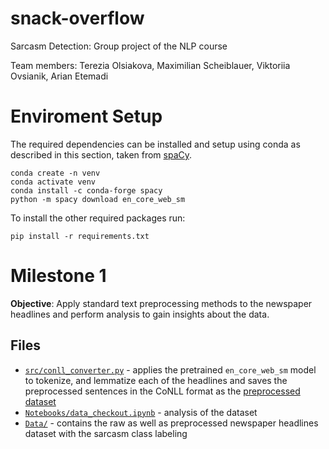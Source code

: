 # snack-overflow
Sarcasm Detection: Group project of the NLP course

Team members: Terezia Olsiakova, Maximilian Scheiblauer, Viktoriia Ovsianik, Arian Etemadi

# Enviroment Setup
The required dependencies can be installed and setup using conda as described in this section, taken from [spaCy](https://spacy.io/usage).

```
conda create -n venv
conda activate venv
conda install -c conda-forge spacy
python -m spacy download en_core_web_sm
```

To install the other required packages run:

```
pip install -r requirements.txt
```

# Milestone 1
**Objective**: Apply standard text preprocessing methods to the newspaper headlines and perform analysis to gain insights about the data.

## Files
- [`src/conll_converter.py`](src/conll_converter.py) - applies the pretrained `en_core_web_sm` model to tokenize, and lemmatize each of the headlines and saves the preprocessed sentences in the CoNLL format as the [preprocessed dataset](Data/dataset.conllu)
- [`Notebooks/data_checkout.ipynb`](Notebooks/data_checkout.ipynb) - analysis of the dataset
- [`Data/`](Data/) - contains the raw as well as preprocessed newspaper headlines dataset with the sarcasm class labeling